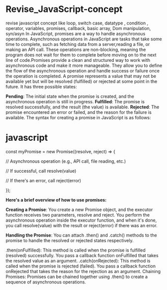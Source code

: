 # Revise_JavaScript-concept
revise javascript concept like loop, switch case, datatype , condition , operator, variables, promises, callback, basic array, Dom manipulation, syn/asyn
In JavaScript, promises are a way to handle asynchronous operations. Asynchronous operations in JavaScript are tasks that take some time to complete,
such as fetching data from a server,reading a file, or making an API call. These operations are non-blocking, meaning the program does not wait for them to complete before moving on to
the next line of code.Promises provide a clean and structured way to work with asynchronous code and make it more manageable. They allow you to define the flow of the asynchronous operation and handle success or failure once the operation is completed.
A promise represents a value that may not be available yet but will be resolved (fulfilled) or rejected at some point in the future. It has three possible states:

**Pending**: The initial state when the promise is created, and the asynchronous operation is still in progress.
**Fulfilled**: The promise is resolved successfully, and the result (the value) is available.
**Rejected**: The promise encountered an error or failed, and the reason for the failure is available.
The syntax for creating a promise in JavaScript is as follows:

# javascript

const myPromise = new Promise((resolve, reject) => {

  // Asynchronous operation (e.g., API call, file reading, etc.)
  
  // If successful, call resolve(value)
  
  // If there's an error, call reject(error)
  
});

**Here's a brief overview of how to use promises:**

 **Creating a Promise**: You create a new Promise object, and the executor function receives two parameters, resolve and reject. You perform the asynchronous operation inside the executor function, and when it's done, you call resolve(value) with the result or reject(error) if there was an error.

**Handling the Promise**: You can attach .then() and .catch() methods to the promise to handle the resolved or rejected states respectively.

.then(onFulfilled): This method is called when the promise is fulfilled (resolved) successfully. You pass a callback function onFulfilled that takes the resolved value as an argument.
.catch(onRejected): This method is called when the promise is rejected (failed). You pass a callback function onRejected that takes the reason for the rejection as an argument.
Chaining Promises: Promises can be chained together using .then() to create a sequence of asynchronous operations.
